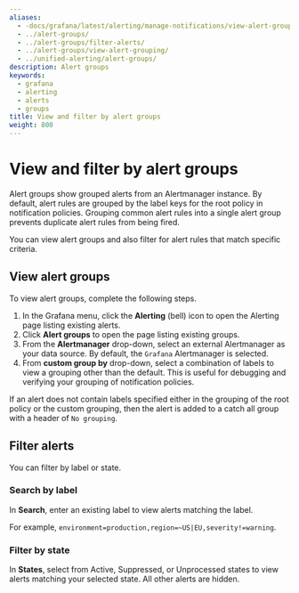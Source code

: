```yaml
---
aliases:
  - -docs/grafana/latest/alerting/manage-notifications/view-alert-groups/
  - ../alert-groups/
  - ../alert-groups/filter-alerts/
  - ../alert-groups/view-alert-grouping/
  - ../unified-alerting/alert-groups/
description: Alert groups
keywords:
  - grafana
  - alerting
  - alerts
  - groups
title: View and filter by alert groups
weight: 800
---
```


# View and filter by alert groups

Alert groups show grouped alerts from an Alertmanager instance. By default, alert rules are grouped by the label keys for the root policy in notification policies. Grouping common alert rules into a single alert group prevents duplicate alert rules from being fired.

You can view alert groups and also filter for alert rules that match specific criteria.

## View alert groups

To view alert groups, complete the following steps.

1. In the Grafana menu, click the **Alerting** (bell) icon to open the Alerting page listing existing alerts.
1. Click **Alert groups** to open the page listing existing groups.
1. From the **Alertmanager** drop-down, select an external Alertmanager as your data source. By default, the `Grafana` Alertmanager is selected.
1. From **custom group by** drop-down, select a combination of labels to view a grouping other than the default. This is useful for debugging and verifying your grouping of notification policies.

If an alert does not contain labels specified either in the grouping of the root policy or the custom grouping, then the alert is added to a catch all group with a header of `No grouping`.

## Filter alerts

You can filter by label or state.

### Search by label

In **Search**, enter an existing label to view alerts matching the label.

For example, `environment=production,region=~US|EU,severity!=warning`.

### Filter by state

In **States**, select from Active, Suppressed, or Unprocessed states to view alerts matching your selected state. All other alerts are hidden.
